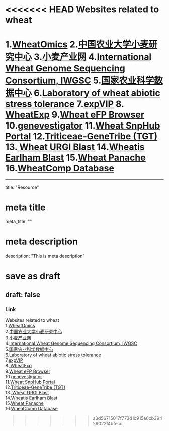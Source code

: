 <<<<<<< HEAD
Websites related to wheat
====
1.[WheatOmics](http://wheatomics.sdau.edu.cn/)
2.[中国农业大学小麦研究中心](http://wheat.cau.edu.cn/zh/index.html)
3.[小麦产业网](https://wheat.100ppi.com/)
4.[International Wheat Genome Sequencing Consortium, IWGSC](https://www.wheatgenome.org/)
5.[国家农业科学数据中心](https://www.agridata.cn/#/home)
6.[Laboratory of wheat abiotic stress tolerance](https://www.iwheat.net/)
7.[expVIP](http://www.wheat-expression.com)
8.[ WheatExp](https://wheat.pw.usda.gov/WheatExp/)
9.[Wheat eFP Browser](https://bar.utoronto.ca/efp_wheat/cgi-bin/efpWeb.cgi)
10.[genevestigator](https://www.genevestigator.com)
11.[Wheat SnpHub Portal](http://wheat.cau.edu.cn/Wheat_SnpHub_Portal/)
12.[Triticeae-GeneTribe (TGT)](http://wheat.cau.edu.cn/TGT/)
13.[ Wheat URGI Blast](https://urgi.versailles.inra.fr/blast/?dbgroup=Wheat_all)
14.[Wheatis Earlham Blast](https://wheatis.earlham.ac.uk/grassroots-portal/blast)
15.[Wheat Panache](https://www.appliedbioinformatics.com.au/wheat_panache/)
16.[WheatComp Database](http://wheat.cau.edu.cn/WheatCompDB/)
=======
---
title: "Resource"
# meta title
meta_title: ""
# meta description
description: "This is meta description"
# save as draft
draft: false
---

### Link #

  
Websites related to wheat  
1.[WheatOmics](http://wheatomics.sdau.edu.cn/)  
2.[中国农业大学小麦研究中心](http://wheat.cau.edu.cn/zh/index.html)  
3.[小麦产业网](https://wheat.100ppi.com/)  
4.[International Wheat Genome Sequencing Consortium, IWGSC](https://www.wheatgenome.org/)  
5.[国家农业科学数据中心](https://www.agridata.cn/#/home)  
6.[Laboratory of wheat abiotic stress tolerance](https://www.iwheat.net/)  
7.[expVIP](http://www.wheat-expression.com)  
8.[ WheatExp](https://wheat.pw.usda.gov/WheatExp/)  
9.[Wheat eFP Browser](https://bar.utoronto.ca/efp_wheat/cgi-bin/efpWeb.cgi)  
10.[genevestigator](https://www.genevestigator.com)  
11.[Wheat SnpHub Portal](http://wheat.cau.edu.cn/Wheat_SnpHub_Portal/)  
12.[Triticeae-GeneTribe (TGT)](http://wheat.cau.edu.cn/TGT/)  
13.[ Wheat URGI Blast](https://urgi.versailles.inra.fr/blast/?dbgroup=Wheat_all)  
14.[Wheatis Earlham Blast](https://wheatis.earlham.ac.uk/grassroots-portal/blast)  
15.[Wheat Panache](https://www.appliedbioinformatics.com.au/wheat_panache/)  
16.[WheatComp Database](http://wheat.cau.edu.cn/WheatCompDB/)  

>>>>>>> a3d56715017f773d1c915e6cb39429022f4bfecc
